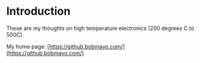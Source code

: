 # Introduction

These are my thoughts on high temperature electronics \(200 degrees C to 500C\). 

My home page: [https://github.bobmayo.com/](https://github.bobmayo.com/)



